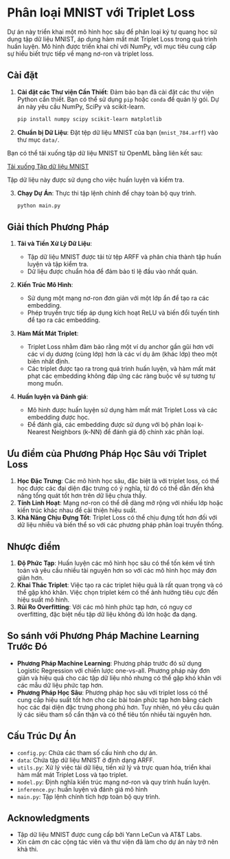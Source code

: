 # Phân loại MNIST với Triplet Loss

Dự án này triển khai một mô hình học sâu để phân loại ký tự quang học sử dụng tập dữ liệu MNIST, áp dụng hàm mất mát Triplet Loss trong quá trình huấn luyện. Mô hình được triển khai chỉ với NumPy, với mục tiêu cung cấp sự hiểu biết trực tiếp về mạng nơ-ron và triplet loss.

## Cài đặt

1. **Cài đặt các Thư viện Cần Thiết**: Đảm bảo bạn đã cài đặt các thư viện Python cần thiết. Bạn có thể sử dụng `pip` hoặc `conda` để quản lý gói. Dự án này yêu cầu NumPy, SciPy và scikit-learn.

    ```bash
    pip install numpy scipy scikit-learn matplotlib
    ```

2. **Chuẩn bị Dữ Liệu**: Đặt tệp dữ liệu MNIST của bạn (`mnist_784.arff`) vào thư mục `data/`.

Bạn có thể tải xuống tập dữ liệu MNIST từ OpenML bằng liên kết sau:

[Tải xuống Tập dữ liệu MNIST](https://www.openml.org/search?type=data&sort=runs&id=554&status=active)

Tập dữ liệu này được sử dụng cho việc huấn luyện và kiểm tra.

3. **Chạy Dự Án**: Thực thi tập lệnh chính để chạy toàn bộ quy trình.

    ```bash
    python main.py
    ```

## Giải thích Phương Pháp

1. **Tải và Tiền Xử Lý Dữ Liệu**:
   - Tập dữ liệu MNIST được tải từ tệp ARFF và phân chia thành tập huấn luyện và tập kiểm tra.
   - Dữ liệu được chuẩn hóa để đảm bảo tỉ lệ đầu vào nhất quán.

2. **Kiến Trúc Mô Hình**:
   - Sử dụng một mạng nơ-ron đơn giản với một lớp ẩn để tạo ra các embedding.
   - Phép truyền trực tiếp áp dụng kích hoạt ReLU và biến đổi tuyến tính để tạo ra các embedding.

3. **Hàm Mất Mát Triplet**:
   - Triplet Loss nhằm đảm bảo rằng một ví dụ anchor gần gũi hơn với các ví dụ dương (cùng lớp) hơn là các ví dụ âm (khác lớp) theo một biên nhất định.
   - Các triplet được tạo ra trong quá trình huấn luyện, và hàm mất mát phạt các embedding không đáp ứng các ràng buộc về sự tương tự mong muốn.

4. **Huấn luyện và Đánh giá**:
   - Mô hình được huấn luyện sử dụng hàm mất mát Triplet Loss và các embedding được học.
   - Để đánh giá, các embedding được sử dụng với bộ phân loại k-Nearest Neighbors (k-NN) để đánh giá độ chính xác phân loại.

## Ưu điểm của Phương Pháp Học Sâu với Triplet Loss

1. **Học Đặc Trưng**: Các mô hình học sâu, đặc biệt là với triplet loss, có thể học được các đại diện đặc trưng có ý nghĩa, từ đó có thể dẫn đến khả năng tổng quát tốt hơn trên dữ liệu chưa thấy.
2. **Tính Linh Hoạt**: Mạng nơ-ron có thể dễ dàng mở rộng với nhiều lớp hoặc kiến trúc khác nhau để cải thiện hiệu suất.
3. **Khả Năng Chịu Đựng Tốt**: Triplet Loss có thể chịu đựng tốt hơn đối với dữ liệu nhiễu và biến thể so với các phương pháp phân loại truyền thống.

## Nhược điểm

1. **Độ Phức Tạp**: Huấn luyện các mô hình học sâu có thể tốn kém về tính toán và yêu cầu nhiều tài nguyên hơn so với các mô hình học máy đơn giản hơn.
2. **Khai Thác Triplet**: Việc tạo ra các triplet hiệu quả là rất quan trọng và có thể gặp khó khăn. Việc chọn triplet kém có thể ảnh hưởng tiêu cực đến hiệu suất mô hình.
3. **Rủi Ro Overfitting**: Với các mô hình phức tạp hơn, có nguy cơ overfitting, đặc biệt nếu tập dữ liệu không đủ lớn hoặc đa dạng.

## So sánh với Phương Pháp Machine Learning Trước Đó

- **Phương Pháp Machine Learning**: Phương pháp trước đó sử dụng Logistic Regression với chiến lược one-vs-all. Phương pháp này đơn giản và hiệu quả cho các tập dữ liệu nhỏ nhưng có thể gặp khó khăn với các mẫu dữ liệu phức tạp hơn.
- **Phương Pháp Học Sâu**: Phương pháp học sâu với triplet loss có thể cung cấp hiệu suất tốt hơn cho các bài toán phức tạp hơn bằng cách học các đại diện đặc trưng phong phú hơn. Tuy nhiên, nó yêu cầu quản lý các siêu tham số cẩn thận và có thể tiêu tốn nhiều tài nguyên hơn.

## Cấu Trúc Dự Án
- `config.py`: Chứa các tham số cấu hình cho dự án.
- `data`: Chứa tập dữ liệu MNIST ở định dạng ARFF.
- `utils.py`: Xử lý việc tải dữ liệu, tiền xử lý và trực quan hóa, triển khai hàm mất mát Triplet Loss và tạo triplet.
- `model.py`: Định nghĩa kiến trúc mạng nơ-ron và quy trình huấn luyện.
- `inference.py`: huấn luyện và đánh giá mô hình
- `main.py`: Tập lệnh chính tích hợp toàn bộ quy trình.

## Acknowledgments

- Tập dữ liệu MNIST được cung cấp bởi Yann LeCun và AT&T Labs.
- Xin cảm ơn các cộng tác viên và thư viện đã làm cho dự án này trở nên khả thi.